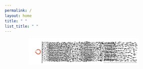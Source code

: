 ```yaml
---
permalink: /
layout: home
title: " "
list_title: " "
---
```


<!-- ![](../assets/imgs/prof_pic.jpg) -->

<p align="center">
  <img src="../assets/imgs/prof_pic.jpg"  width="70%"/>
</p>

[gh-site]: https://pages.github.com/
[minima]: https://github.com/jekyll/minima/tree/2.5-stable
[jk]: https://jekyllrb.com/
[gh]: https://help.github.com/en/github/working-with-github-pages`
